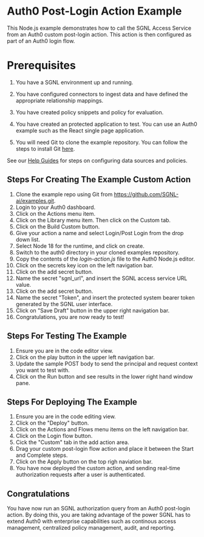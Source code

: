 # Auth0 Post-Login Action Example
This Node.js example demonstrates how to call the SGNL Access Service from an Auth0 custom post-login action. This action is then configured as part of an Auth0 login flow.


# Prerequisites

1. You have a SGNL environment up and running.
 
2. You have configured connectors to ingest data and have defined the appropriate relationship mappings.
 
3. You have created policy snippets and policy for evaluation.
 
4. You have created an protected application to test. You can use an Auth0 example such as the React single page application.
 
5. You will need Git to clone the example repository. You can follow the steps to install Git [here](https://github.com/git-guides/install-git).


See our [Help Guides](https://help.sgnl.ai) for steps on configuring data sources and policies.


## Steps For Creating The Example Custom Action


1. Clone the example repo using Git from https://github.com/SGNL-ai/examples.git.
2. Login to your Auth0 dashboard.
3. Click on the Actions menu item.
4. Click on the Library menu item. Then click on the Custom tab.
5. Click on the Build Custom button.
6. Give your action a name and select Login/Post Login from the drop down list.
7. Select Node 18 for the runtime, and click on create.
8. Switch to the auth0 directory in your cloned examples repository.
9. Copy the contents of the *login-action.js* file to the Auth0 Node.js editor.
10. Click on the secrets key icon on the left navigation bar.
11. Click on the add secret button.
12. Name the secret "sgnl_url", and insert the SGNL access service URL value.
13. Click on the add secret button.
14. Name the secret "Token", and insert the protected system bearer token generated by the SGNL user interface.
15. Click on "Save Draft" button in the upper right navigation bar.
16. Congratulations, you are now ready to test!


## Steps For Testing The Example

1. Ensure you are in the code editor view.
2. Click on the play button in the upper left navigation bar.
3. Update the sample POST body to send the principal and request context you want to test with.
4. Click on the Run button and see results in the lower right hand window pane.

## Steps For Deploying The Example

1. Ensure you are in the code editing view.
2. Click on the "Deploy" button.
3. Click on the Actions and Flows menu items on the left navigation bar.
4. Click on the Login flow button.
5. Cick the "Custom" tab in the add action area.
6. Drag your custom post-login flow action and place it between the Start and Complete steps.
7. Click on the Apply button on the top righ naviation bar.
8. You have now deployed the custom action, and sending real-time authorization requests after a user is authenticated.

## Congratulations
You have now run an SGNL authorization query from an Auth0 post-login action. By doing this, you are taking advantage of the power SGNL has to extend Auth0 with enterprise capabilities such as continous access management, centralized policy management, audit, and reporting.



